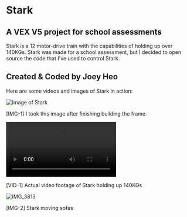 # Stark

A VEX V5 project for school assessments
--
Stark is a 12 motor-drive train with the capabilities of holding up over 140KGs. 
Stark was made for a school assessment, but I decided to open source the code that I've used to control Stark. 

Created & Coded by Joey Heo
--

Here are some videos and images of Stark in action:

![Image of Stark](https://user-images.githubusercontent.com/73047475/121206278-4c50d880-c8b3-11eb-9b55-6f8cc7226a05.JPG)

[IMG-1] I took this image after finishing building the frame.

![Video](https://user-images.githubusercontent.com/73047475/121206543-84581b80-c8b3-11eb-9595-3f3b4a94c307.mov)

[VID-1] Actual video footage of Stark holding up 140KGs

![IMG_3813](https://user-images.githubusercontent.com/73047475/121206685-a3ef4400-c8b3-11eb-88a4-9d1acc6d48e0.PNG)

[IMG-2] Stark moving sofas
